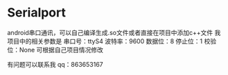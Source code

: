 # Serialport
android串口通讯，可以自己编译生成.so文件或者直接在项目中添加c++文件
我项目中的相关参数是  串口号：ttyS4  波特率：9600   数据位：8   停止位：1   校验位：None  可根据自己项目情况修改

有问题可以联系我
qq：863653167
